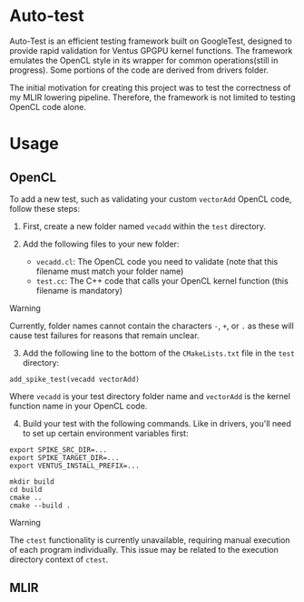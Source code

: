 # Auto-test

Auto-Test is an efficient testing framework built on GoogleTest, designed to provide rapid validation for Ventus GPGPU kernel functions. The framework emulates the OpenCL style in its wrapper for common operations(still in progress). Some portions of the code are derived from drivers folder.

The initial motivation for creating this project was to test the correctness of my MLIR lowering pipeline. Therefore, the framework is not limited to testing OpenCL code alone.

# Usage

## OpenCL

To add a new test, such as validating your custom `vectorAdd` OpenCL code, follow these steps:

1. First, create a new folder named `vecadd` within the `test` directory.

2. Add the following files to your new folder:
   - `vecadd.cl`: The OpenCL code you need to validate (note that this filename must match your folder name)
   - `test.cc`: The C++ code that calls your OpenCL kernel function (this filename is mandatory)

> [!WARNING]
> Currently, folder names cannot contain the characters `-`, `+`, or `.` as these will cause test failures for reasons that remain unclear.

3. Add the following line to the bottom of the `CMakeLists.txt` file in the `test` directory:
```
add_spike_test(vecadd vectorAdd)
```
Where `vecadd` is your test directory folder name and `vectorAdd` is the kernel function name in your OpenCL code.

4. Build your test with the following commands. Like in drivers, you'll need to set up certain environment variables first:
```
export SPIKE_SRC_DIR=...
export SPIKE_TARGET_DIR=...
export VENTUS_INSTALL_PREFIX=...

mkdir build
cd build
cmake ..
cmake --build .
```

> [!WARNING]
> The `ctest` functionality is currently unavailable, requiring manual execution of each program individually. This issue may be related to the execution directory context of `ctest`.

## MLIR